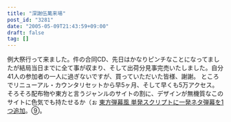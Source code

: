 ```yaml
---
title: "深謝伍萬来場"
post_id: "3281"
date: "2005-05-09T21:43:59+09:00"
draft: false
tag: []
---
```



例大祭行って来ました。件の合同CD、先日はかなりピンチなことになってましたが結局当日までに全て事が収まり、そして出荷分見事完売いたしました。自分41人の参加者の一人に過ぎないですが、買っていただいた皆様、謝謝。  ところでリニューアル・カウンタリセットから早5ヶ月、そして早くも5万アクセス。そろそろ配布物や東方と言うジャンルのサイトの割に、デザインが無機質なこのサイトに色気でも持たせるか（ぉ [東方弾幕風 単発スクリプトに一発ネタ弾幕を1つ追加](/perfect-fool)。⑨。
